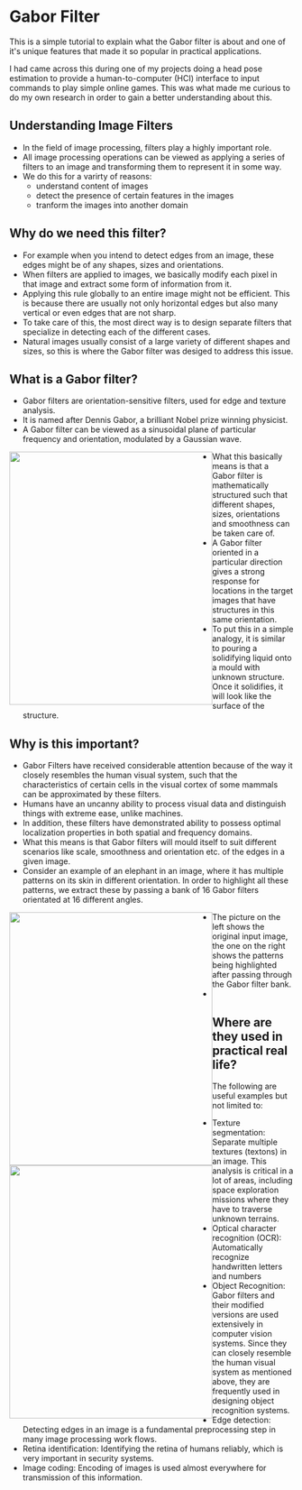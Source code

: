 # Gabor Filter
This is a simple tutorial to explain what the Gabor filter is about and one of it's unique features that made it so popular in practical applications.

I had came across this during one of my projects doing a head pose estimation to provide a human-to-computer (HCI) interface to input commands to play simple online games. This was what made me curious to do my own research in order to gain a better understanding about this.

## Understanding Image Filters
- In the field of image processing, filters play a highly important role.
- All image processing operations can be viewed as applying a series of filters to an image and transforming them to represent it in some way.
- We do this for a varirty of reasons: 
  - understand content of images
  - detect the presence of certain features in the images
  - tranform the images into another domain

## Why do we need this filter?
- For example when you intend to detect edges from an image, these edges might be of any shapes, sizes and orientations.
- When filters are applied to images, we basically modify each pixel in that image and extract some form of information from it.
- Applying this rule globally to an entire image might not be efficient. This is because there are usually not only horizontal edges but also many vertical or even edges that are not sharp.
- To take care of this, the most direct way is to design separate filters that specialize in detecting each of the different cases.
- Natural images usually consist of a large variety of different shapes and sizes, so this is where the Gabor filter was desiged to address this issue.

## What is a Gabor filter?
- Gabor filters are orientation-sensitive filters, used for edge and texture analysis.
- It is named after Dennis Gabor, a brilliant Nobel prize winning physicist.
- A Gabor filter can be viewed as a sinusoidal plane of particular frequency and orientation, modulated by a Gaussian wave.

<img src="https://github.com/aceirus/GaborFilter/pictures/gabor1.jpg" width=360 height=449 style="float: left; margin-right: 0px;" />

- What this basically means is that a Gabor filter is mathematically structured such that different shapes, sizes, orientations and smoothness can be taken care of.
- A Gabor filter oriented in a particular direction gives a strong response for locations in the target images that have structures in this same orientation.
- To put this in a simple analogy, it is similar to pouring a solidifying liquid onto a mould with unknown structure. Once it solidifies, it will look like the surface of the structure.

## Why is this important?
- Gabor Filters have received considerable attention because of the way it closely resembles the human visual system, such that the characteristics of certain cells in the visual cortex of some mammals can be approximated by these filters.
- Humans have an uncanny ability to process visual data and distinguish things with extreme ease, unlike machines.
- In addition, these filters have demonstrated ability to possess optimal localization properties in both spatial and frequency domains.
- What this means is that Gabor filters will mould itself to suit different scenarios like scale, smoothness and orientation etc. of the edges in a given image.
- Consider an example of an elephant in an image, where it has multiple patterns on its skin in different orientation. In order to highlight all these patterns, we extract these by passing a bank of 16 Gabor filters orientated at 16 different angles.

<img src="https://github.com/aceirus/GaborFilter/pictures/gabor16bank.jpg" width=360 height=449 style="float: left; margin-right: 0px;" />

- The picture on the left shows the original input image, the one on the right shows the patterns being highlighted after passing through the Gabor filter bank.
- 
<img src="https://github.com/aceirus/GaborFilter/pictures/gabor_elephantDemo.jpg" width=360 height=449 style="float: left; margin-right: 0px;" />

## Where are they used in practical real life?
The following are useful examples but not limited to:
- Texture segmentation: Separate multiple textures (textons) in an image. This analysis is critical in a lot of areas, including space exploration missions where they have to traverse unknown terrains.
- Optical character recognition (OCR): Automatically recognize handwritten letters and numbers
- Object Recognition: Gabor filters and their modified versions are used extensively in computer vision systems. Since they can closely resemble the human visual system as mentioned above, they are frequently used in designing object recognition systems.
- Edge detection: Detecting edges in an image is a fundamental preprocessing step in many image processing work flows.
- Retina identification: Identifying the retina of humans reliably, which is very important in security systems.
- Image coding: Encoding of images is used almost everywhere for transmission of this information.

